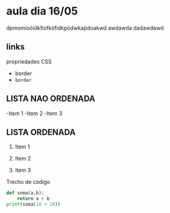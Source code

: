 # aula dia 16/05

dpmomioóidkfíofkófidkpódwkaṕdoakwd
awdawda
dadawdawd

## links 

propriedades CSS

- border
- `border`

## LISTA NAO ORDENADA

-Item 1
-Item 2
-Item 3

## LISTA ORDENADA

1. Item 1

1. Item 2

1. Item 3

Trecho de código 
```python
def soma(a,b):
    return a + b
print(soma(10 + 20))
``````